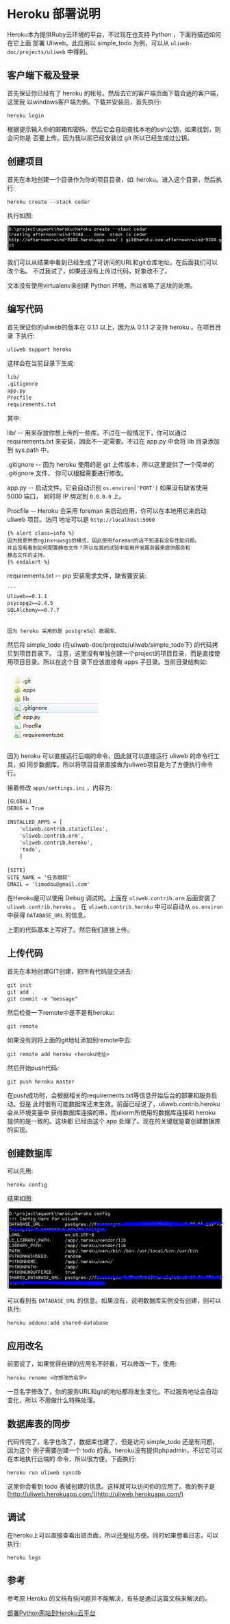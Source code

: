 # Heroku 部署说明

Heroku本为提供Ruby云环境的平台，不过现在也支持 Python ，下面将描述如何在它上面
部署 Uliweb。此应用以 simple_todo 为例，可以从 `uliweb-doc/projects/uliweb` 中得到。


## 客户端下载及登录

首先保证你已经有了 heroku 的帐号。然后去它的客户端页面下载合适的客户端，这里我
以windows客户端为例。下载并安装后，首先执行:


```
heroku login
```

根据提示输入你的邮箱和密码，然后它会自动查找本地的ssh公钥，如果找到，则会问你是
否要上传。因为我以前已经安装过 git 所以已经生成过公钥。


## 创建项目

首先在本地创建一个目录作为你的项目目录，如: heroku。进入这个目录，然后执行:


```
heroku create --stack cedar
```

执行如图:


![image](_static/heroku1.png)

我们可以从结果中看到已经生成了可访问的URL和git仓库地址。在后面我们可以改个名。
不过我试了，如果还没有上传过代码，好象改不了。

文本没有使用virtualenv来创建 Python 环境，所以省略了这块的处理。


## 编写代码

首先保证你的uliweb的版本在 0.1.1 以上，因为从 0.1.1 才支持 heroku 。在项目目录
下执行:


```
uliweb support heroku
```

这样会在当前目录下生成:


```
lib/
.gitignore
app.py
Procfile
requirements.txt
```

其中:


lib/ --
    用来存放你想上传的一些库。不过在一般情况下，你可以通过 requirements.txt
    来安装，因此不一定需要。不过在 app.py 中会将 lib 目录添加到 sys.path 中。

.gitignore --
    因为 heroku 使用的是 git 上传版本，所以这里提供了一个简单的 .gitignore 文件，
    你可以根据需要进行修改。

app.py --
    启动文件。它会自动识别 `os.environ['PORT']` 如果没有缺省使用 5000 端口，
    同时将 IP 绑定到 `0.0.0.0` 上。

Procfile --
    Heroku 会采用 foreman 来启动应用，你可以在本地用它来启动 uliweb 项目。访问
    地址可以是 `http://localhost:5000`

    {% alert class=info %}
    因为我更熟悉nginx+uwsgi的模式，因此使用foreman的话不知道有没有性能问题。
    并且没有看到如何配置静态文件？所以在我的试验中能用开发服务器来提供服务和
    静态文件的支持。
    {% endalert %}

requirements.txt --
    pip 安装需求文件，缺省要安装:

    ```
    Uliweb==0.1.1
    psycopg2==2.4.5
    SQLAlchemy==0.7.7
    ```

    因为 heroku 采用的是 postgreSql 数据库。


然后将 simple_todo (在uliweb-doc/projects/uliweb/simple_todo下) 的代码拷贝到项目目录下。
注意，这里没有单独创建一个project的项目目录，而是直接使用项目目录。所以在这个目
录下应该直接有 apps 子目录。当前目录结构如:


![image](_static/heroku2.png)

因为 heroku 可以直接运行后端的命令，因此就可以直接运行 uliweb 的命令行工具，如
同步数据库。所以将项目目录直接做为uliweb项目是为了方便执行命令行。

接着修改 `apps/settings.ini` ，内容为:


```
[GLOBAL]
DEBUG = True

INSTALLED_APPS = [
    'uliweb.contrib.staticfiles',
    'uliweb.contrib.orm',
    'uliweb.contrib.heroku',
    'todo',
    ]

[SITE]
SITE_NAME = '任务跟踪'
EMAIL = 'limodou@gmail.com'
```

在Heroku是可以使用 Debug 调试的。上面在 `uliweb.contrib.orm` 后面安装了 `uliweb.contrib.heroku` 。
在 `uliweb.contrib.heroku` 中可以自动从 `os.environ` 中获得 `DATABASE_URL` 的信息。

上面的代码基本上写好了。然后我们直接上传。


## 上传代码

首先在本地创建GIT创建，把所有代码提交进去:


```
git init
git add .
git commit -m "message"
```

然后检查一下remote中是不是有heroku:


```
git remote
```

如果没有则将上面的git地址添加到remote中去:


```
git remote add heroku <heroku地址>
```

然后开始push代码:


```
git push heroku master
```

在push成功时，会根据相关的requirements.txt等信息开始后台的部署和服务启动。但是
此时很有可能数据库还未生效。前面已经说了，uliweb.contrib.heroku 会从环境变量中
获得数据库连接的串，而uliorm所使用的数据库连接和 heroku 提供的是一致的。这块都
已经由这个 app 处理了。现在的关键就是要创建数据库的实现。


## 创建数据库

可以先用:


```
heroku config
```

结果如图:


![image](_static/heroku3.png)

可以看到有 `DATABASE_URL` 的信息。如果没有，说明数据库实例没有创建，则可以执行:


```
heroku addons:add shared-database
```


## 应用改名

前面说了，如果觉得自建的应用名不好看，可以修改一下，使用:


```
heroku rename <你想改的名字>
```

一旦名字修改了，你的服务URL和git的地址都将发生变化。不过服务地址会自动变化，所以
不用做什么特殊处理。


## 数据库表的同步

代码传完了，名字也改了，数据库也建了，但是访问 simple_todo 还是有问题，因为这个
例子需要创建一个 todo 的表。heroku没有提供phpadmin，不过它可以在本地执行远端的
命令，所以很方便，下面执行:


```
heroku run uliweb syncdb
```

这里你会看到 todo 表被创建的信息。这样就可以访问你的应用了。我的例子是 [http://uliweb.herokuapp.com/](http://uliweb.herokuapp.com/)


## 调试

在heroku上可以直接查看出错页面，所以还是挺方便。同时如果想看日志，可以执行:


```
heroku logs
```


## 参考

参考原 Heroku 的文档有些问题并不能解决，有些是通过这篇文档来解决的。

[部署Python网站到Heroku云平台](http://www.tylerlong.me/1336566394/)

